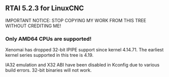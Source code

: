 ## RTAI 5.2.3 for LinuxCNC

IMPORTANT NOTICE: STOP COPYING MY WORK FROM THIS TREE WITHOUT CREDITING ME!

### Only AMD64 CPUs are supported!

Xenomai has dropped 32-bit IPIPE support since kernel 4.14.71. The earliest kernel series
supported in this tree is 4.19.

IA32 emulation and X32 ABI have been disabled in Kconfig due to various build errors.
32-bit binaries will not work.
